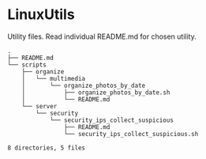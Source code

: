 # LinuxUtils

Utility files. Read individual README.md for chosen utility.

```.
.
├── README.md
└── scripts
    ├── organize
    │   └── multimedia
    │       └── organize_photos_by_date
    │           ├── organize_photos_by_date.sh
    │           └── README.md
    └── server
        └── security
            └── security_ips_collect_suspicious
                ├── README.md
                └── security_ips_collect_suspicious.sh

8 directories, 5 files

```
